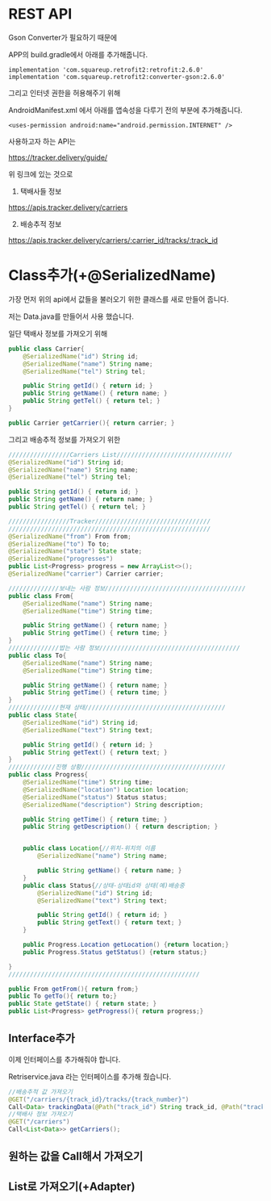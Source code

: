 # REST API



Gson Converter가 필요하기 때문에

APP의 build.gradle에서 아래를 추가해줍니다.

```
implementation 'com.squareup.retrofit2:retrofit:2.6.0'
implementation 'com.squareup.retrofit2:converter-gson:2.6.0'
```

그리고 인터넷 권한을 허용해주기 위해

AndroidManifest.xml 에서 아래를 앱속성을 다루기 전의 부분에 추가해줍니다.

```
<uses-permission android:name="android.permission.INTERNET" />
```





사용하고자 하는 API는

https://tracker.delivery/guide/

위 링크에 있는 것으로



1. 택배사들 정보

https://apis.tracker.delivery/carriers

2. 배송추적 정보

https://apis.tracker.delivery/carriers/:carrier_id/tracks/:track_id



# Class추가(+@SerializedName)

가장 먼저 위의 api에서 값들을 불러오기 위한 클래스를 새로 만들어 줍니다.

저는 Data.java를 만들어서 사용 했습니다.

일단 택배사 정보를 가져오기 위해

```java
public class Carrier{
    @SerializedName("id") String id;
    @SerializedName("name") String name;
    @SerializedName("tel") String tel;

    public String getId() { return id; }
    public String getName() { return name; }
    public String getTel() { return tel; }
}

public Carrier getCarrier(){ return carrier; }
```



그리고 배송추적 정보를 가져오기 위한

```java
/////////////////Carriers List////////////////////////////////
@SerializedName("id") String id;
@SerializedName("name") String name;
@SerializedName("tel") String tel;

public String getId() { return id; }
public String getName() { return name; }
public String getTel() { return tel; }

/////////////////Tracker////////////////////////////////
////////////////////////////////////////////////////////
@SerializedName("from") From from;
@SerializedName("to") To to;
@SerializedName("state") State state;
@SerializedName("progresses")
public List<Progress> progress = new ArrayList<>();
@SerializedName("carrier") Carrier carrier;

//////////////보내는 사람 정보///////////////////////////////////////
public class From{
    @SerializedName("name") String name;
    @SerializedName("time") String time;

    public String getName() { return name; }
    public String getTime() { return time; }
}
//////////////밥는 사람 정보///////////////////////////////////////
public class To{
    @SerializedName("name") String name;
    @SerializedName("time") String time;

    public String getName() { return name; }
    public String getTime() { return time; }
}
//////////////현재 상태///////////////////////////////////////
public class State{
    @SerializedName("id") String id;
    @SerializedName("text") String text;

    public String getId() { return id; }
    public String getText() { return text; }
}
/////////////진행 상황////////////////////////////////////////
public class Progress{
    @SerializedName("time") String time;
    @SerializedName("location") Location location;
    @SerializedName("status") Status status;
    @SerializedName("description") String description;

    public String getTime() { return time; }
    public String getDescription() { return description; }


    public class Location{//위치-위치의 이름
        @SerializedName("name") String name;

        public String getName() { return name; }
    }
    public class Status{//상태-상태id와 상태(예)배송중
        @SerializedName("id") String id;
        @SerializedName("text") String text;

        public String getId() { return id; }
        public String getText() { return text; }
    }

    public Progress.Location getLocation() {return location;}
    public Progress.Status getStatus() {return status;}

}
/////////////////////////////////////////////////////

public From getFrom(){ return from;}
public To getTo(){ return to;}
public State getState() { return state; }
public List<Progress> getProgress(){ return progress;}
```



## Interface추가

이제 인터페이스를 추가해줘야 합니다.

Retriservice.java 라는 인터페이스를 추가해 줬습니다.

```java
//배송추적 값 가져오기
@GET("/carriers/{track_id}/tracks/{track_number}")
Call<Data> trackingData(@Path("track_id") String track_id, @Path("track_number") String track_number);
//택배사 정보 가져오기
@GET("/carriers")
Call<List<Data>> getCarriers();
```





## 원하는 값을 Call해서 가져오기

## List로 가져오기(+Adapter)